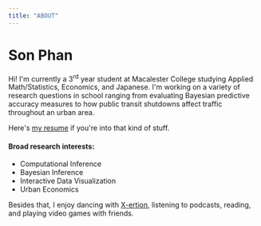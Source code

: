```yaml
---
title: "ABOUT"
---
```

# Son Phan
Hi! I'm currently a 3<sup>rd</sup> year student at Macalester College studying Applied Math/Statistics, Economics, and Japanese. I'm working on a variety of research questions in school ranging from evaluating Bayesian predictive accuracy measures to how public transit shutdowns affect traffic throughout an urban area.

Here's <a href="/resume.pdf" target="_blank">my resume</a> if you're into that kind of stuff.

#### Broad research interests:
* Computational Inference
* Bayesian Inference
* Interactive Data Visualization
* Urban Economics

Besides that, I enjoy dancing with <a href="https://www.youtube.com/channel/UC7g02Rf0LNpVL_Q__yuwjkg/videos" target="_blank">X-ertion</a>, listening to podcasts, reading, and playing video games with friends.
